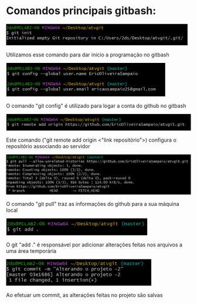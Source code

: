 <h1>Comandos principais gitbash:</h1>

<img src= "img/git init.png">
  <p> Utilizamos esse comando para dar inicio a programação no gitbash</p>

<img src= "img/git config name e email.png">
  <p>O comando "git config" é utilizado para logar a conta do github no gitbash</p>

<img src= "img/git add orign.png">  
  <p>Este comando ("git remote add origin <"link repositório">) configura o repositório associando ao servidor</p>

<img src = "img/git pull.png">
<p>O comando "git pull" traz as informações do github para a sua máquina local</p>

<img src= "img/git add ..png">  
  <p>O git "add ." é responsável por adicionar alterações feitas nos arquivos a uma área temporária</p>

<img src= "img/git commit.png">  
  <p>Ao efetuar um commit, as alterações feitas no projeto são salvas</p>








